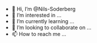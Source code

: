 - 👋 Hi, I’m @Nils-Soderberg
- 👀 I’m interested in ...
- 🌱 I’m currently learning ...
- 💞️ I’m looking to collaborate on ...
- 📫 How to reach me ...

<!---
Nils-Soderberg/Nils-Soderberg is a ✨ special ✨ repository because its `README.md` (this file) appears on your GitHub profile.
You can click the Preview link to take a look at your changes.
--->
